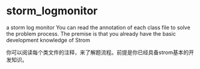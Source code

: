 # storm_logmonitor
a storm log monitor
You can read the annotation of each class file to solve the problem process. The premise is that you already have the basic development knowledge of Strom

你可以阅读每个类文件的注释，来了解题流程。前提是你已经具备strom基本的开发知识。
